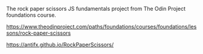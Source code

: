 The rock paper scissors JS fundamentals project from The Odin Project foundations course. 

https://www.theodinproject.com/paths/foundations/courses/foundations/lessons/rock-paper-scissors

https://antifx.github.io/RockPaperScissors/
